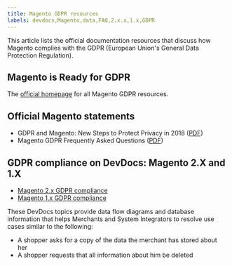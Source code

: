 ```yaml
---
title: Magento GDPR resources
labels: devdocs,Magento,data,FAQ,2.x.x,1.x,GDPR
---
```


This article lists the official documentation resources that discuss how Magento complies with the GDPR (European Union's General Data Protection Regulation). 

## Magento is Ready for GDPR

The [official homepage](https://magento.com/gdpr) for all Magento GDPR resources.

## Official Magento statements

* GDPR and Magento: New Steps to Protect Privacy in 2018 ([PDF](https://magento.com/sites/default/files/Magento-GDPR-Overview.pdf))
* Magento GDPR Frequently Asked Questions ([PDF](https://magento.com/sites/default/files/Magento-GDPR-FAQs.pdf))

## GDPR compliance on DevDocs: Magento 2.X and 1.X

* [Magento 2.x GDPR compliance](https://devdocs.magento.com/guides/v2.2/architecture/gdpr/magento-2x.html)
* [Magento 1.x GDPR compliance](https://devdocs.magento.com/guides/v2.2/architecture/gdpr/magento-1x.html)
    
    

These DevDocs topics provide data flow diagrams and database information that helps Merchants and System Integrators to resolve use cases similar to the following:

* A shopper asks for a copy of the data the merchant has stored about her
* A shopper requests that all information about him be deleted